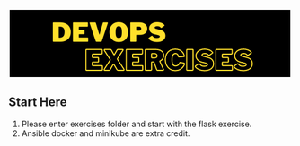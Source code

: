 <p align="center"><img src="images/devops_exercises.png"/></p>

## Start Here

1. Please enter exercises folder and start with the flask exercise.
2. Ansible docker and minikube are extra credit.
